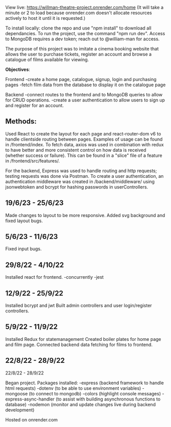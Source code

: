 View live: https://willman-theatre-project.onrender.com/home
(It will take a minute or 2 to load because onrender.com doesn't allocate resources actively to host it until it is requested.)

To install locally: clone the repo and use "npm install" to download all dependancies.
To run the project, use the command "npm run dev".
Access to MongoDB requires a dev token; reach out to @william-man for access.

The purpose of this project was to imitate a cinema booking website that allows the user
to purchase tickets, register an account and browse a catalogue of films available for viewing.

**Objectives**:

Frontend
-create a home page, catalogue, signup, login and purchasing pages
-fetch film data from the database to display it on the catalogue page

Backend
-connect routes to the frontend and to MongoDB queries to allow for CRUD operations.
-create a user authentication to allow users to sign up and register for an account.

## **Methods:**

Used React to create the layout for each page and react-router-dom v6 to handle clientside routing between pages.
Examples of usage can be found in /frontend/index. To fetch data, axios was used in combination with redux to have
better and more consistent control on how data is received (whether success or failure). This can be found in a "slice" file
of a feature in /frontend/src/features/.

For the backend, Express was used to handle routing and http requests; testing requests was done via Postman.
To create a user authentication, an authentication middleware was created in /backend/middleware/ using
jsonwebtoken and bcrypt for hashing passwords in userControllers.

## 19/6/23 - 25/6/23
Made changes to layout to be more responsive. Added svg background and fixed layout bugs.

## 5/6/23 - 11/6/23

Fixed input bugs.

## **29/8/22 - 4/10/22**

Installed react for frontend.
-concurrently
-jest

## **12/9/22 - 25/9/22**

Installed bcrypt and jwt
Built admin controllers and user login/register controllers.

## **5/9/22 - 11/9/22**

Installed Redux for statemanagement
Created boiler plates for home page and film page.
Connected backend data fetching for films to frontend.

## **22/8/22 - 28/9/22**

22/8/22 - 28/9/22

Began project. Packages installed:
-express (backend framework to handle html requests)
-dotenv (to be able to use environment variables)
-mongoose (to connect to mongodb)
-colors (highlight console messages)
-express-async-handler (to assist with building asynchronous functions to database)
-nodemon (monitor and update changes live during backend development)

Hosted on onrender.com
